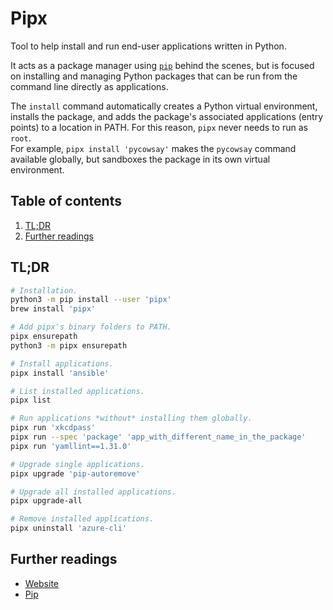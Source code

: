 # Pipx

Tool to help install and run end-user applications written in Python.

It acts as a package manager using [`pip`][pip] behind the scenes, but is focused on installing and managing Python packages that can be run from the command line directly as applications.

The `install` command automatically creates a Python virtual environment, installs the package, and adds the package's associated applications (entry points) to a location in PATH. For this reason, `pipx` never needs to run as `root`.<br/>
For example, `pipx install 'pycowsay'` makes the `pycowsay` command available globally, but sandboxes the package in its own virtual environment.

## Table of contents <!-- omit in toc -->

1. [TL;DR](#tldr)
1. [Further readings](#further-readings)

## TL;DR

```sh
# Installation.
python3 -m pip install --user 'pipx'
brew install 'pipx'

# Add pipx's binary folders to PATH.
pipx ensurepath
python3 -m pipx ensurepath

# Install applications.
pipx install 'ansible'

# List installed applications.
pipx list

# Run applications *without* installing them globally.
pipx run 'xkcdpass'
pipx run --spec 'package' 'app_with_different_name_in_the_package'
pipx run 'yamllint==1.31.0'

# Upgrade single applications.
pipx upgrade 'pip-autoremove'

# Upgrade all installed applications.
pipx upgrade-all

# Remove installed applications.
pipx uninstall 'azure-cli'
```

## Further readings

- [Website]
- [Pip]

<!--
  References
  -->

<!-- Upstream -->
[website]: https://pipx.pypa.io/stable/

<!-- Knowledge base -->
[pip]: pip.md
